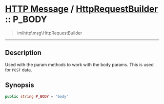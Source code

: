 # [HTTP Message](http.md) / [HttpRequestBuilder](http-HttpRequestBuilder.md) :: P_BODY
 > im\http\msg\HttpRequestBuilder
____

## Description
Used with the param methods to work with the body params.
This is used for `POST` data.

## Synopsis
```php
public string P_BODY = 'body'
```
